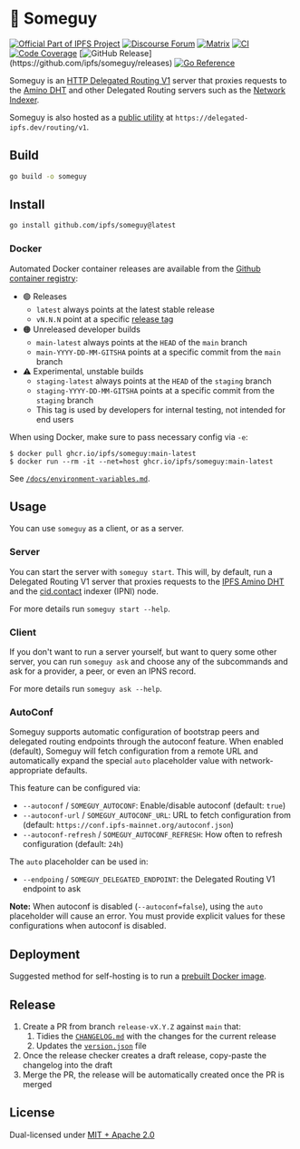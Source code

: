 # 🤷 Someguy

[![Official Part of IPFS Project](https://img.shields.io/badge/project-IPFS-blue.svg?style=flat-square)](https://ipfs.tech)
[![Discourse Forum](https://img.shields.io/discourse/posts?server=https%3A%2F%2Fdiscuss.ipfs.tech)](https://discuss.ipfs.tech)
[![Matrix](https://img.shields.io/matrix/ipfs-space%3Aipfs.io?server_fqdn=matrix.org)](https://matrix.to/#/#ipfs-space:ipfs.io)
[![CI](https://img.shields.io/github/actions/workflow/status/ipfs/someguy/go-test.yml?branch=main)](https://github.com/ipfs/someguy/actions)
[![Code Coverage](https://codecov.io/gh/ipfs/someguy/branch/main/graph/badge.svg?token=9eG7d8fbCB)](https://codecov.io/gh/ipfs/someguy)
[![GitHub Release](https://img.shields.io/github/v/release/ipfs/someguy?filter=!*rc*)](https://github.com/ipfs/someguy/releases)
[![Go Reference](https://pkg.go.dev/badge/github.com/ipfs/someguy.svg)](https://pkg.go.dev/github.com/ipfs/someguy)

Someguy is an [HTTP Delegated Routing V1](https://specs.ipfs.tech/routing/http-routing-v1/) server that proxies requests to the [Amino DHT](https://docs.ipfs.tech/concepts/glossary/#amino) and other Delegated Routing servers such as the [Network Indexer](https://cid.contact).

Someguy is also hosted as a [public utility](https://docs.ipfs.tech/concepts/public-utilities/#delegated-routing-endpoint) at `https://delegated-ipfs.dev/routing/v1`.

## Build

```bash
go build -o someguy
```

## Install

```bash
go install github.com/ipfs/someguy@latest
```

### Docker

Automated Docker container releases are available from the [Github container registry](https://github.com/ipfs/someguy/pkgs/container/someguy):

- 🟢 Releases
  - `latest` always points at the latest stable release
  - `vN.N.N` point at a specific [release tag](https://github.com/ipfs/someguy/releases)
- 🟠 Unreleased developer builds
  - `main-latest` always points at the `HEAD` of the `main` branch
  - `main-YYYY-DD-MM-GITSHA` points at a specific commit from the `main` branch
- ⚠️ Experimental, unstable builds
  - `staging-latest` always points at the `HEAD` of the `staging` branch
  - `staging-YYYY-DD-MM-GITSHA` points at a specific commit from the `staging` branch
  - This tag is used by developers for internal testing, not intended for end users

When using Docker, make sure to pass necessary config via `-e`:
```console
$ docker pull ghcr.io/ipfs/someguy:main-latest
$ docker run --rm -it --net=host ghcr.io/ipfs/someguy:main-latest
```

See [`/docs/environment-variables.md`](./docs/environment-variables.md).

## Usage

You can use `someguy` as a client, or as a server.

### Server

You can start the server with `someguy start`. This will, by default, run a Delegated Routing V1 server that proxies requests to the [IPFS Amino DHT](https://blog.ipfs.tech/2023-09-amino-refactoring/) and the [cid.contact](https://cid.contact) indexer (IPNI) node.

For more details run `someguy start --help`.

### Client

If you don't want to run a server yourself, but want to query some other server, you can run `someguy ask` and choose any of the subcommands and ask for a provider, a peer, or even an IPNS record.

For more details run `someguy ask --help`.

### AutoConf

Someguy supports automatic configuration of bootstrap peers and delegated routing endpoints through the autoconf feature. When enabled (default), Someguy will fetch configuration from a remote URL and automatically expand the special `auto` placeholder value with network-appropriate defaults.

This feature can be configured via:
- `--autoconf` / `SOMEGUY_AUTOCONF`: Enable/disable autoconf (default: `true`)
- `--autoconf-url` / `SOMEGUY_AUTOCONF_URL`: URL to fetch configuration from (default: `https://conf.ipfs-mainnet.org/autoconf.json`)
- `--autoconf-refresh` / `SOMEGUY_AUTOCONF_REFRESH`: How often to refresh configuration (default: `24h`)

The `auto` placeholder can be used in:
- `--endpoing` / `SOMEGUY_DELEGATED_ENDPOINT`: the Delegated Routing V1 endpoint to ask

**Note:** When autoconf is disabled (`--autoconf=false`), using the `auto` placeholder will cause an error. You must provide explicit values for these configurations when autoconf is disabled.

## Deployment

Suggested method for self-hosting is to run a [prebuilt Docker image](#docker).

## Release

1. Create a PR from branch `release-vX.Y.Z` against `main` that:
   1. Tidies the [`CHANGELOG.md`](CHANGELOG.md) with the changes for the current release
   2. Updates the  [`version.json`](./version.json) file
2. Once the release checker creates a draft release, copy-paste the changelog into the draft
3. Merge the PR, the release will be automatically created once the PR is merged

## License

Dual-licensed under [MIT + Apache 2.0](LICENSE.md)
